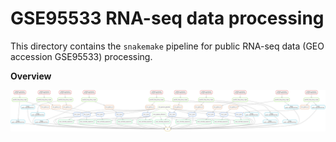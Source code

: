 # GSE95533 RNA-seq data processing

This directory contains the `snakemake` pipeline for public RNA-seq data (GEO accession GSE95533) processing.

**Overview**

![dag](dag.png)